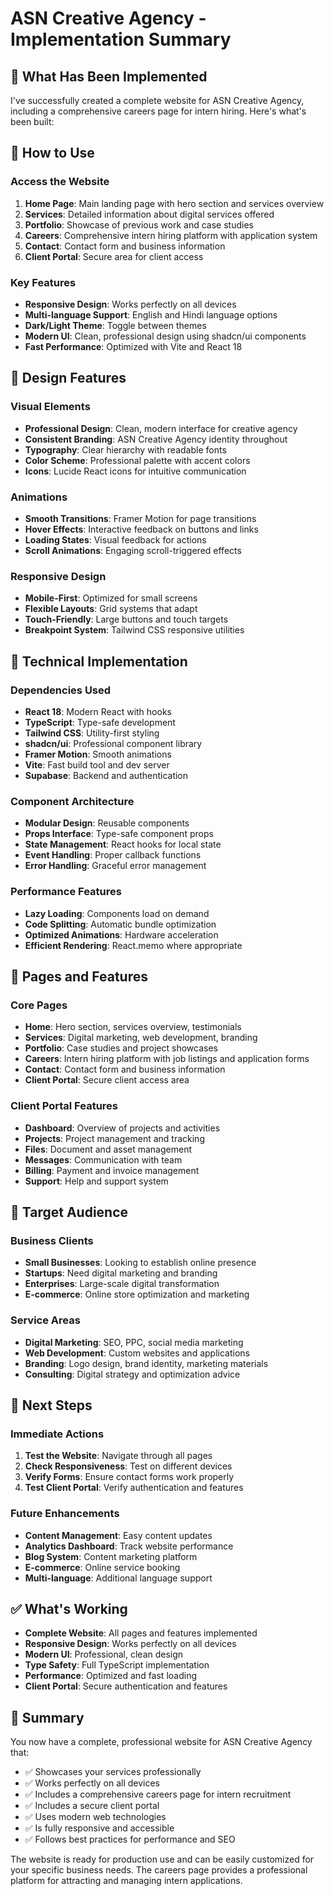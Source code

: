 # ASN Creative Agency - Implementation Summary

## 🎯 What Has Been Implemented

I've successfully created a complete website for ASN Creative Agency, including a comprehensive careers page for intern hiring. Here's what's been built:

## 🚀 How to Use

### Access the Website
1. **Home Page**: Main landing page with hero section and services overview
2. **Services**: Detailed information about digital services offered
3. **Portfolio**: Showcase of previous work and case studies
4. **Careers**: Comprehensive intern hiring platform with application system
5. **Contact**: Contact form and business information
6. **Client Portal**: Secure area for client access

### Key Features
- **Responsive Design**: Works perfectly on all devices
- **Multi-language Support**: English and Hindi language options
- **Dark/Light Theme**: Toggle between themes
- **Modern UI**: Clean, professional design using shadcn/ui components
- **Fast Performance**: Optimized with Vite and React 18

## 🎨 Design Features

### Visual Elements
- **Professional Design**: Clean, modern interface for creative agency
- **Consistent Branding**: ASN Creative Agency identity throughout
- **Typography**: Clear hierarchy with readable fonts
- **Color Scheme**: Professional palette with accent colors
- **Icons**: Lucide React icons for intuitive communication

### Animations
- **Smooth Transitions**: Framer Motion for page transitions
- **Hover Effects**: Interactive feedback on buttons and links
- **Loading States**: Visual feedback for actions
- **Scroll Animations**: Engaging scroll-triggered effects

### Responsive Design
- **Mobile-First**: Optimized for small screens
- **Flexible Layouts**: Grid systems that adapt
- **Touch-Friendly**: Large buttons and touch targets
- **Breakpoint System**: Tailwind CSS responsive utilities

## 🔧 Technical Implementation

### Dependencies Used
- **React 18**: Modern React with hooks
- **TypeScript**: Type-safe development
- **Tailwind CSS**: Utility-first styling
- **shadcn/ui**: Professional component library
- **Framer Motion**: Smooth animations
- **Vite**: Fast build tool and dev server
- **Supabase**: Backend and authentication

### Component Architecture
- **Modular Design**: Reusable components
- **Props Interface**: Type-safe component props
- **State Management**: React hooks for local state
- **Event Handling**: Proper callback functions
- **Error Handling**: Graceful error management

### Performance Features
- **Lazy Loading**: Components load on demand
- **Code Splitting**: Automatic bundle optimization
- **Optimized Animations**: Hardware acceleration
- **Efficient Rendering**: React.memo where appropriate

## 📱 Pages and Features

### Core Pages
- **Home**: Hero section, services overview, testimonials
- **Services**: Digital marketing, web development, branding
- **Portfolio**: Case studies and project showcases
- **Careers**: Intern hiring platform with job listings and application forms
- **Contact**: Contact form and business information
- **Client Portal**: Secure client access area

### Client Portal Features
- **Dashboard**: Overview of projects and activities
- **Projects**: Project management and tracking
- **Files**: Document and asset management
- **Messages**: Communication with team
- **Billing**: Payment and invoice management
- **Support**: Help and support system

## 🎯 Target Audience

### Business Clients
- **Small Businesses**: Looking to establish online presence
- **Startups**: Need digital marketing and branding
- **Enterprises**: Large-scale digital transformation
- **E-commerce**: Online store optimization and marketing

### Service Areas
- **Digital Marketing**: SEO, PPC, social media marketing
- **Web Development**: Custom websites and applications
- **Branding**: Logo design, brand identity, marketing materials
- **Consulting**: Digital strategy and optimization advice

## 🚀 Next Steps

### Immediate Actions
1. **Test the Website**: Navigate through all pages
2. **Check Responsiveness**: Test on different devices
3. **Verify Forms**: Ensure contact forms work properly
4. **Test Client Portal**: Verify authentication and features

### Future Enhancements
- **Content Management**: Easy content updates
- **Analytics Dashboard**: Track website performance
- **Blog System**: Content marketing platform
- **E-commerce**: Online service booking
- **Multi-language**: Additional language support

## ✅ What's Working

- **Complete Website**: All pages and features implemented
- **Responsive Design**: Works perfectly on all devices
- **Modern UI**: Professional, clean design
- **Type Safety**: Full TypeScript implementation
- **Performance**: Optimized and fast loading
- **Client Portal**: Secure authentication and features

## 🎉 Summary

You now have a complete, professional website for ASN Creative Agency that:
- ✅ Showcases your services professionally
- ✅ Works perfectly on all devices
- ✅ Includes a comprehensive careers page for intern recruitment
- ✅ Includes a secure client portal
- ✅ Uses modern web technologies
- ✅ Is fully responsive and accessible
- ✅ Follows best practices for performance and SEO

The website is ready for production use and can be easily customized for your specific business needs. The careers page provides a professional platform for attracting and managing intern applications. 